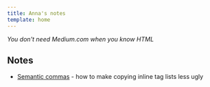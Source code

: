 ```yaml
---
title: Anna's notes
template: home
---
```


*You don't need Medium.com when you know HTML*

## Notes

* [Semantic commas](/semantic-commas.html) - how to make copying inline tag lists less ugly


